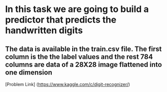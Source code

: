 # In this task we are going to build a predictor that predicts the handwritten digits

## The data is available in the train.csv file. The first column is the the label values and the rest 784 columns are data of a 28X28 image flattened into one dimension

[Problem Link]  (https://www.kaggle.com/c/digit-recognizer/)